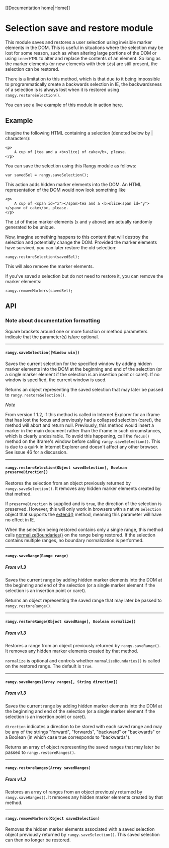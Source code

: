 
[[Documentation home|Home]]

# Selection save and restore module

This module saves and restores a user selection using invisible marker elements in the DOM. This is useful in situations where the selection may be lost for some reason, such as when altering large portions of the DOM or using `innerHTML` to alter and replace the contents of an element. So long as the marker elements (or new elements with their `id`s) are still present, the selection can be restored.

There is a limitation to this method, which is that due to it being impossible to programmatically create a backwards selection in IE, the backwardsness of a selection is is always lost when it is restored using `rangy.restoreSelection()`.

You can see a live example of this module in action [here](http://rangy.googlecode.com/svn/trunk/demos/saverestore.html).

## Example

Imagine the following HTML containing a selection (denoted below by | characters):

```
<p>
    A cup of |tea and a <b>slice| of cake</b>, please.
</p>
```

You can save the selection using this Rangy module as follows:

```
var savedSel = rangy.saveSelection();
```

This action adds hidden marker elements into the DOM. An HTML representation of the DOM would now look something like

```
<p>
    A cup of <span id="x"></span>tea and a <b>slice<span id="y"></span> of cake</b>, please.
</p>
```

The `id` of these marker elements (`x` and `y` above) are actually randomly generated to be unique.

Now, imagine something happens to this content that will destroy the selection and potentially change the DOM. Provided the marker elements have survived, you can later restore the old selection:

```
rangy.restoreSelection(savedSel);
```

This will also remove the marker elements.

If you've saved a selection but do not need to restore it, you can remove the marker elements:

```
rangy.removeMarkers(savedSel);
```

## API

### Note about documentation formatting

Square brackets around one or more function or method parameters indicate that the parameter(s) is/are optional.

----

#### `rangy.saveSelection([Window win])`

Saves the current selection for the specified window by adding hidden marker elements into the DOM at the beginning and end of the selection (or a single marker element if the selection is an insertion point or caret). If no window is specified, the current window is used.

Returns an object representing the saved selection that may later be passed to `rangy.restoreSelection()`.

*Note*

From version 1.1.2, if this method is called in Internet Explorer for an iframe that has lost the focus and previously had a collapsed selection (caret), the method will abort and return null. Previously, this method would insert a marker in the main document rather than the iframe in such circumstances, which is clearly undesirable. To avoid this happening, call the `focus()` method on the iframe's window before calling `rangy.saveSelection()`. This is due to a quirk in Internet Explorer and doesn't affect any other browser. See issue 46 for a discussion.

----

#### `rangy.restoreSelection(Object savedSelection[, Boolean preserveDirection])`

Restores the selection from an object previously returned by `rangy.saveSelection()`. It removes any hidden marker elements created by that method.

If `preserveDirection` is supplied and is `true`, the direction of the selection is preserved. However, this will only work in browsers with a native `Selection` object that supports the [extend()](https://developer.mozilla.org/en/DOM/Selection/extend) method, meaning this parameter will have no effect in IE.

When the selection being restored contains only a single range, this method calls [normalizeBoundaries()](RangyRange#normalizeBoundaries()) on the range being restored. If the selection contains multiple ranges, no boundary normalization is performed.

----

#### `rangy.saveRange(Range range)`

##### From v1.3

Saves the current range by adding hidden marker elements into the DOM at the beginning and end of the selection (or a single marker element if the selection is an insertion point or caret).

Returns an object representing the saved range that may later be passed to `rangy.restoreRange()`.

----

#### `rangy.restoreRange(Object savedRange[, Boolean normalize])`

##### From v1.3

Restores a range from an object previously returned by `rangy.saveRange()`. It removes any hidden marker elements created by that method.

`normalize` is optional and controls whether `normalizeBoundaries()` is called on the restored range. The default is `true`.

----

#### `rangy.saveRanges(Array ranges[, String direction])`

##### From v1.3

Saves the current range by adding hidden marker elements into the DOM at the beginning and end of the selection (or a single marker element if the selection is an insertion point or caret).

`direction` indicates a direction to be stored with each saved range and may be any of the strings "forward", "forwards", "backward" or "backwards" or a Boolean (in which case true corresponds to "backwards").

Returns an array of object representing the saved ranges that may later be passed to `rangy.restoreRanges()`.

----

#### `rangy.restoreRanges(Array savedRanges)`

##### From v1.3

Restores an array of ranges from an object previously returned by `rangy.saveRanges()`. It removes any hidden marker elements created by that method.

----

#### `rangy.removeMarkers(Object savedSelection)`

Removes the hidden marker elements associated with a saved selection object previously returned by `rangy.saveSelection()`. This saved selection can then no longer be restored.
